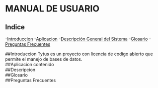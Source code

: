 # MANUAL DE USUARIO
## Indice
-[Introduccion](#introduccion)
-[Aplicacion](#apli)
-[Descripción General del Sistema](#descrip)
-[Glosario](#glosario)
-[Preguntas Frecuentes](#questions)

<div id='introduccion'/>
##Introduccion
Tytus es un proyecto con licencia de codigo abierto que permite el manejo de bases de datos.
  
<div id='apli'/>
##Aplicacion
contenido

<div id='descrip'/>
##Descripcion

<div id='glosario'/>
##Glosario
    
<div id='questions'/>
##Preguntas Frecuentes
